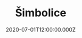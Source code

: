 ---
title: Šimbolice
status: Published
date: 2020-07-01T12:00:00.000Z
text: |-
  Na březovej tři ulice\
  sú tam dzievky šimbolice\
  sů tam dzievky bohaté\
  chcú za huběnku tři zlaté

  Já som sa šol domů zpýtať\
  mám li za ňú tolko čítať\
  za její huběnku spanilú\
  lebo mám běžať za jinú

  A doma mi radu dali\
  koníčka mi osedlali\
  sedaj šuhajku na něho\
  pojedeš do pola čirého
---